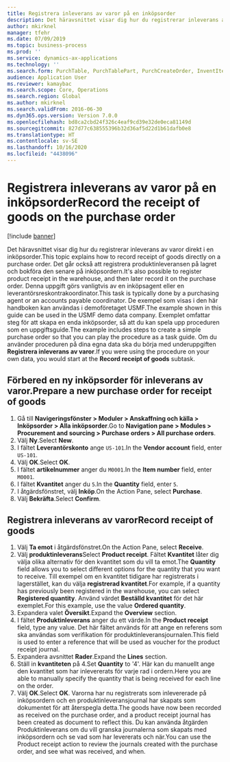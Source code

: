 ```yaml
---
title: Registrera inleverans av varor på en inköpsorder
description: Det häravsnittet visar dig hur du registrerar inleverans av varor direkt i en inköpsorder.
author: mkirknel
manager: tfehr
ms.date: 07/09/2019
ms.topic: business-process
ms.prod: ''
ms.service: dynamics-ax-applications
ms.technology: ''
ms.search.form: PurchTable, PurchTablePart, PurchCreateOrder, InventItemIdLookupPurchase, PurchEditLines
audience: Application User
ms.reviewer: kamaybac
ms.search.scope: Core, Operations
ms.search.region: Global
ms.author: mkirknel
ms.search.validFrom: 2016-06-30
ms.dyn365.ops.version: Version 7.0.0
ms.openlocfilehash: bd8ca2cbd24f326c4eaf9cd39e32de0eca81149d
ms.sourcegitcommit: 827d77c638555396b32d36af5d22d1b61dafb0e8
ms.translationtype: HT
ms.contentlocale: sv-SE
ms.lasthandoff: 10/16/2020
ms.locfileid: "4438096"
---
```

# <a name="record-the-receipt-of-goods-on-the-purchase-order"></a><span data-ttu-id="00a3f-103">Registrera inleverans av varor på en inköpsorder</span><span class="sxs-lookup"><span data-stu-id="00a3f-103">Record the receipt of goods on the purchase order</span></span>

[!include [banner](../../includes/banner.md)]

<span data-ttu-id="00a3f-104">Det häravsnittet visar dig hur du registrerar inleverans av varor direkt i en inköpsorder.</span><span class="sxs-lookup"><span data-stu-id="00a3f-104">This topic explains how to record receipt of goods directly on a purchase order.</span></span> <span data-ttu-id="00a3f-105">Det går också att registrera produktinleveransen på lagret och bokföra den senare på inköpsordern.</span><span class="sxs-lookup"><span data-stu-id="00a3f-105">It's also possible to register product receipt in the warehouse, and then later record it on the purchase order.</span></span> <span data-ttu-id="00a3f-106">Denna uppgift görs vanligtvis av en inköpsagent eller en leverantörsreskontrakoordinator.</span><span class="sxs-lookup"><span data-stu-id="00a3f-106">This task is typically done by a purchasing agent or an accounts payable coordinator.</span></span> <span data-ttu-id="00a3f-107">De exempel som visas i den här handboken kan användas i demoföretaget USMF.</span><span class="sxs-lookup"><span data-stu-id="00a3f-107">The example shown in this guide can be used in the USMF demo data company.</span></span> <span data-ttu-id="00a3f-108">Exemplet omfattar steg för att skapa en enda inköpsorder, så att du kan spela upp proceduren som en uppgiftsguide.</span><span class="sxs-lookup"><span data-stu-id="00a3f-108">The example includes steps to create a simple purchase order so that you can play the procedure as a task guide.</span></span> <span data-ttu-id="00a3f-109">Om du använder proceduren på dina egna data ska du börja med underuppgiften **Registrera inleverans av varor**.</span><span class="sxs-lookup"><span data-stu-id="00a3f-109">If you were using the procedure on your own data, you would start at the **Record receipt of goods** subtask.</span></span>


## <a name="prepare-a-new-purchase-order-for-receipt-of-goods"></a><span data-ttu-id="00a3f-110">Förbered en ny inköpsorder för inleverans av varor.</span><span class="sxs-lookup"><span data-stu-id="00a3f-110">Prepare a new purchase order for receipt of goods</span></span>
1. <span data-ttu-id="00a3f-111">Gå till **Navigeringsfönster > Moduler > Anskaffning och källa > Inköpsorder > Alla inköpsorder**.</span><span class="sxs-lookup"><span data-stu-id="00a3f-111">Go to **Navigation pane > Modules > Procurement and sourcing > Purchase orders > All purchase orders**.</span></span>
2. <span data-ttu-id="00a3f-112">Välj **Ny**.</span><span class="sxs-lookup"><span data-stu-id="00a3f-112">Select **New**.</span></span>
3. <span data-ttu-id="00a3f-113">I fältet **Leverantörskonto** ange `US-101`.</span><span class="sxs-lookup"><span data-stu-id="00a3f-113">In the **Vendor account** field, enter `US-101`.</span></span>
4. <span data-ttu-id="00a3f-114">Välj **OK**.</span><span class="sxs-lookup"><span data-stu-id="00a3f-114">Select **OK**.</span></span>
5. <span data-ttu-id="00a3f-115">I fältet **artikelnummer** anger du `M0001`.</span><span class="sxs-lookup"><span data-stu-id="00a3f-115">In the **Item number** field, enter `M0001`.</span></span>
6. <span data-ttu-id="00a3f-116">I fältet **Kvantitet** anger du `5`.</span><span class="sxs-lookup"><span data-stu-id="00a3f-116">In the **Quantity** field, enter `5`.</span></span>
7. <span data-ttu-id="00a3f-117">I åtgärdsfönstret, välj **Inköp**.</span><span class="sxs-lookup"><span data-stu-id="00a3f-117">On the Action Pane, select **Purchase**.</span></span>
8. <span data-ttu-id="00a3f-118">Välj **Bekräfta**.</span><span class="sxs-lookup"><span data-stu-id="00a3f-118">Select **Confirm**.</span></span>

## <a name="record-receipt-of-goods"></a><span data-ttu-id="00a3f-119">Registrera inleverans av varor</span><span class="sxs-lookup"><span data-stu-id="00a3f-119">Record receipt of goods</span></span>
1. <span data-ttu-id="00a3f-120">Välj **Ta emot** i åtgärdsfönstret.</span><span class="sxs-lookup"><span data-stu-id="00a3f-120">On the Action Pane, select **Receive**.</span></span>
2. <span data-ttu-id="00a3f-121">Välj **produktinleverans**</span><span class="sxs-lookup"><span data-stu-id="00a3f-121">Select **Product receipt**.</span></span> <span data-ttu-id="00a3f-122">Fältet **Kvantitet** låter dig välja olika alternativ för den kvantitet som du vill ta emot.</span><span class="sxs-lookup"><span data-stu-id="00a3f-122">The **Quantity** field allows you to select different options for the quantity that you want to receive.</span></span> <span data-ttu-id="00a3f-123">Till exempel om en kvantitet tidigare har registrerats i lagerstället, kan du välja **registrerad kvantitet**.</span><span class="sxs-lookup"><span data-stu-id="00a3f-123">For example, if a quantity has previously been registered in the warehouse, you can select **Registered quantity**.</span></span> <span data-ttu-id="00a3f-124">Använd värdet **Beställd kvantitet** för det här exemplet.</span><span class="sxs-lookup"><span data-stu-id="00a3f-124">For this example, use the value **Ordered quantity**.</span></span>
3. <span data-ttu-id="00a3f-125">Expandera valet **Översikt**.</span><span class="sxs-lookup"><span data-stu-id="00a3f-125">Expand the **Overview** section.</span></span>
4. <span data-ttu-id="00a3f-126">I fältet **Produktinleverans** anger du ett värde.</span><span class="sxs-lookup"><span data-stu-id="00a3f-126">In the **Product receipt** field, type any value.</span></span> <span data-ttu-id="00a3f-127">Det här fältet används för att ange en referens som ska användas som verifikation för produktinleveransjournalen.</span><span class="sxs-lookup"><span data-stu-id="00a3f-127">This field is used to enter a reference that will be used as voucher for the product receipt journal.</span></span>  
5. <span data-ttu-id="00a3f-128">Expandera avsnittet **Rader**.</span><span class="sxs-lookup"><span data-stu-id="00a3f-128">Expand the **Lines** section.</span></span>
6. <span data-ttu-id="00a3f-129">Ställ in **kvantiteten** på 4.</span><span class="sxs-lookup"><span data-stu-id="00a3f-129">Set **Quantity** to '4'.</span></span> <span data-ttu-id="00a3f-130">Här kan du manuellt ange den kvantitet som har inlevererats för varje rad i ordern.</span><span class="sxs-lookup"><span data-stu-id="00a3f-130">Here you are able to manually specify the quantity that is being received for each line on the order.</span></span>  
7. <span data-ttu-id="00a3f-131">Välj **OK**.</span><span class="sxs-lookup"><span data-stu-id="00a3f-131">Select **OK**.</span></span> <span data-ttu-id="00a3f-132">Varorna har nu registrerats som inlevererade på inköpsordern och en produktinleveransjournal har skapats som dokumentet för att återspegla detta.</span><span class="sxs-lookup"><span data-stu-id="00a3f-132">The goods have now been recorded as received on the purchase order, and a product receipt journal has been created as document to reflect this.</span></span> <span data-ttu-id="00a3f-133">Du kan använda åtgärden Produktinleverans om du vill granska journalerna som skapats med inköpsordern och se vad som har levererats och när.</span><span class="sxs-lookup"><span data-stu-id="00a3f-133">You can use the Product receipt action to review the journals created with the purchase order, and see what was received, and when.</span></span>  

